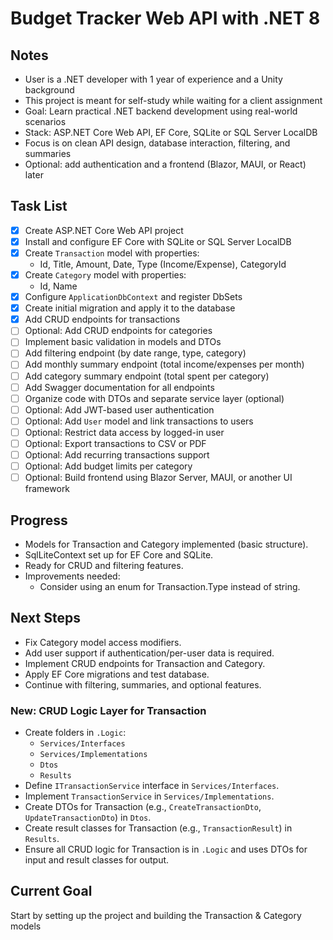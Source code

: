 # Budget Tracker Web API with .NET 8

## Notes
- User is a .NET developer with 1 year of experience and a Unity background
- This project is meant for self-study while waiting for a client assignment
- Goal: Learn practical .NET backend development using real-world scenarios
- Stack: ASP.NET Core Web API, EF Core, SQLite or SQL Server LocalDB
- Focus is on clean API design, database interaction, filtering, and summaries
- Optional: add authentication and a frontend (Blazor, MAUI, or React) later

## Task List
- [x] Create ASP.NET Core Web API project
- [x] Install and configure EF Core with SQLite or SQL Server LocalDB
- [x] Create `Transaction` model with properties:
    - Id, Title, Amount, Date, Type (Income/Expense), CategoryId
- [x] Create `Category` model with properties:
    - Id, Name
- [x] Configure `ApplicationDbContext` and register DbSets
- [x] Create initial migration and apply it to the database
- [x] Add CRUD endpoints for transactions
- [ ] Optional: Add CRUD endpoints for categories
- [ ] Implement basic validation in models and DTOs
- [ ] Add filtering endpoint (by date range, type, category)
- [ ] Add monthly summary endpoint (total income/expenses per month)
- [ ] Add category summary endpoint (total spent per category)
- [ ] Add Swagger documentation for all endpoints
- [ ] Organize code with DTOs and separate service layer (optional)
- [ ] Optional: Add JWT-based user authentication
- [ ] Optional: Add `User` model and link transactions to users
- [ ] Optional: Restrict data access by logged-in user
- [ ] Optional: Export transactions to CSV or PDF
- [ ] Optional: Add recurring transactions support
- [ ] Optional: Add budget limits per category
- [ ] Optional: Build frontend using Blazor Server, MAUI, or another UI framework

## Progress
- Models for Transaction and Category implemented (basic structure).
- SqlLiteContext set up for EF Core and SQLite.
- Ready for CRUD and filtering features.
- Improvements needed:
    - Consider using an enum for Transaction.Type instead of string.

## Next Steps
- Fix Category model access modifiers.
- Add user support if authentication/per-user data is required.
- Implement CRUD endpoints for Transaction and Category.
- Apply EF Core migrations and test database.
- Continue with filtering, summaries, and optional features.

### New: CRUD Logic Layer for Transaction
- Create folders in `.Logic`:
    - `Services/Interfaces`
    - `Services/Implementations`
    - `Dtos`
    - `Results`
- Define `ITransactionService` interface in `Services/Interfaces`.
- Implement `TransactionService` in `Services/Implementations`.
- Create DTOs for Transaction (e.g., `CreateTransactionDto`, `UpdateTransactionDto`) in `Dtos`.
- Create result classes for Transaction (e.g., `TransactionResult`) in `Results`.
- Ensure all CRUD logic for Transaction is in `.Logic` and uses DTOs for input and result classes for output.

## Current Goal
Start by setting up the project and building the Transaction & Category models
